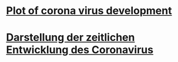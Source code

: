 # [Plot of corona virus development](https://j-fu.github.io/coronaplot/index.en.html)
# [Darstellung der zeitlichen Entwicklung des Coronavirus](https://j-fu.github.io/coronaplot/index.html)
